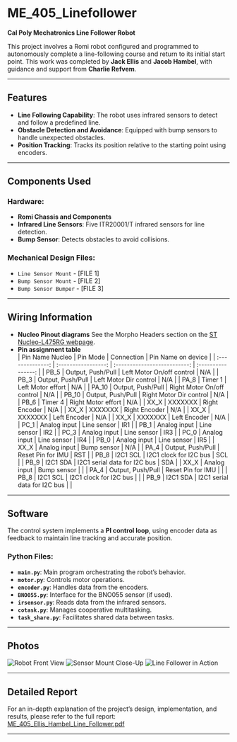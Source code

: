 # ME_405_Linefollower

**Cal Poly Mechatronics Line Follower Robot**

This project involves a Romi robot configured and programmed to autonomously complete a line-following course and return to its initial start point. This work was completed by **Jack Ellis** and **Jacob Hambel**, with guidance and support from **Charlie Refvem**.

---

## Features

- **Line Following Capability**: The robot uses infrared sensors to detect and follow a predefined line.
- **Obstacle Detection and Avoidance**: Equipped with bump sensors to handle unexpected obstacles.
- **Position Tracking**: Tracks its position relative to the starting point using encoders.

---

## Components Used

### Hardware:
- **Romi Chassis and Components**
- **Infrared Line Sensors**: Five ITR20001/T infrared sensors for line detection.
- **Bump Sensor**: Detects obstacles to avoid collisions.

### Mechanical Design Files:
- `Line Sensor Mount` - [FILE 1]
- `Bump Sensor Mount` - [FILE 2]
- `Bump Sensor Bumper` - [FILE 3]

---

## Wiring Information
- **Nucleo Pinout diagrams**
    See the Morpho Headers section on the [ST Nucleo-L475RG webpage](https://os.mbed.com/platforms/ST-Nucleo-L476RG/).
- **Pin assignment table**    
| Pin Name Nucleo  | Pin Mode            | Connection                   | Pin Name on device |
| :--------------: | :-----------------: | :--------------------------: | :----------------: |
| PB_5             | Output, Push/Pull   | Left Motor On/off control    | N/A                |
| PB_3             | Output, Push/Pull   | Left Motor Dir control       | N/A                |
| PA_8             | Timer 1             | Left Motor effort            | N/A                |
| PA_10            | Output, Push/Pull   | Right Motor On/off control   | N/A                | 
| PB_10            | Output, Push/Pull   | Right Motor Dir control      | N/A                |
| PB_6             | Timer 4             | Right Motor effort           | N/A                |
| XX_X             | XXXXXXX             | Right Encoder                | N/A                |
| XX_X             | XXXXXXX             | Right Encoder                | N/A                |
| XX_X             | XXXXXXX             | Left Encoder                 | N/A                |
| XX_X             | XXXXXXX             | Left Encoder                 | N/A                |
| PC_1             | Analog input        | Line sensor                  | IR1                |
| PB_1             | Analog input        | Line sensor                  | IR2                |
| PC_3             | Analog input        | Line sensor                  | IR3                |
| PC_0             | Analog input        | Line sensor                  | IR4                |
| PB_0             | Analog input        | Line sensor                  | IR5                |
| XX_X             | Analog input        | Bump sensor                  | N/A                |
| PA_4             | Output, Push/Pull   | Reset Pin for IMU            | RST                |
| PB_8             | I2C1 SCL            | I2C1 clock for I2C bus       | SCL                |
| PB_9             | I2C1 SDA            | I2C1 serial data for I2C bus | SDA                |
| XX_X             | Analog input        | Bump sensor                  |                    |
| PA_4             | Output, Push/Pull   | Reset Pin for IMU            |                    |
| PB_8             | I2C1 SCL            | I2C1 clock for I2C bus       |                    |
| PB_9             | I2C1 SDA            | I2C1 serial data for I2C bus |                    |



---

## Software

The control system implements a **PI control loop**, using encoder data as feedback to maintain line tracking and accurate position.

### Python Files:
- **`main.py`**: Main program orchestrating the robot’s behavior.
- **`motor.py`**: Controls motor operations.
- **`encoder.py`**: Handles data from the encoders.
- **`BNO055.py`**: Interface for the BNO055 sensor (if used).
- **`irsensor.py`**: Reads data from the infrared sensors.
- **`cotask.py`**: Manages cooperative multitasking.
- **`task_share.py`**: Facilitates shared data between tasks.

---

## Photos

![Robot Front View](./images/robot_front_view.jpg)
![Sensor Mount Close-Up](./images/sensor_mount.jpg)
![Line Follower in Action](./images/line_follower_action.jpg)

---

## Detailed Report

For an in-depth explanation of the project’s design, implementation, and results, please refer to the full report:
[ME_405_Ellis_Hambel_Line_Follower.pdf](./docs/ME_405_Ellis_Hambel_Line_Follower.pdf)

---